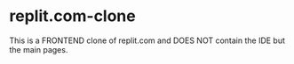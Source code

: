 # replit.com-clone
This is a FRONTEND clone of replit.com and DOES NOT contain the IDE but the main pages.
